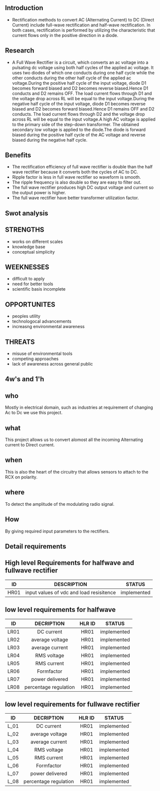 ## Introduction
*  Rectification methods to convert AC (Alternating Current) to DC (Direct Current) include full-wave rectification and half-wave rectification. In both cases, rectification is performed by utilizing the characteristic that current flows only in the positive direction in a diode.
## Research 
*  A Full Wave Rectifier is a circuit, which converts an ac voltage into a pulsating dc voltage using both half cycles of the applied ac voltage. It uses two diodes of which one conducts during one half cycle while the other conducts during the other half cycle of the applied ac voltage.During the positive half cycle of the input voltage, diode D1 becomes forward biased and D2 becomes reverse biased.Hence D1 conducts and D2 remains OFF. The load current flows through D1 and the voltage drop across RL will be equal to the input voltage.During the negative half cycle of the input voltage, diode D1 becomes reverse biased and D2 becomes forward biased.Hence D1 remains OFF and D2 conducts. The load current flows through D2 and the voltage drop across RL will be equal to the input voltage.A high AC voltage is applied to the primary side of the step-down transformer. The obtained secondary low voltage is applied to the diode.The diode is forward biased during the positive half cycle of the AC voltage and reverse biased during the negative half cycle.
## Benefits
*  The rectification efficiency of full wave rectifier is double than the half wave rectifier because it converts both the cycles of AC to DC.
*  Ripple factor is less in full wave rectifier so waveform is smooth.
*  The ripple frequency is also double so they are easy to filter out.
*  The full wave rectifier produces high DC output voltage and current so the output power is higher.
*  The full wave rectifier have better transformer utilization factor.
## Swot analysis
## STRENGTHS
* works on different scales
* knowledge base
* conceptual simplicity
## WEEKNESSES
* difficult to apply
* need for better tools
* scientific basis incomplete
## OPPORTUNITES
* peoples utility
* technologocal advancements
* increasng environmental awareness
## THREATS
* misuse of environmental tools
* competing approaches
* lack of awareness across general public
## 4w's and 1'h
## who
Mostly in electrical domain, such as industries at requirement of changing Ac to Dc we use this project.
## what 
This project allows us to convert alomost all the incoming Alternating current to Direct current. 
## when
This is also the heart of the circuitry that allows sensors to attach to the RCX on polarity.
## where
To detect the amplitude of the modulating radio signal.
## How
By giving required input parameters to the rectifiers.

## Detail requirements

## High level Requirements for halfwave and fullwave rectifier

| ID | DESCRIPTION | STATUS |
| :--: | :----: | :----: |
| HR01 | input values of vdc and load resisitence | implemented |

## low level requirements for halfwave 

| ID | DECRIPTION | HLR ID | STATUS |
| :--: | :----:| :----: | :----: |
| LR01 | DC current | HR01 | implemented | 
| LR02 | average voltage | HR01 | implemented | 
| LR03 | average current | HR01 | implemented |
| LR04 | RMS  voltage | HR01 | implemented |
| LR05 | RMS current | HR01 | implemented |
| LR06 | Formfactor | HR01 | implemented |
| LR07 | power delivered| HR01 | implemented |
| LR08 | percentage regulation | HR01 | implemented | 

## low level requirements for fullwave rectifier

| ID | DECRIPTION | HLR ID | STATUS |
| :--: | :----:| :----: | :----: |
| L_01 | DC current | HR01 | implemented | 
| L_02 | average voltage | HR01 | implemented | 
| L_03 | average current | HR01 | implemented |
| L_04 | RMS  voltage | HR01 | implemented |
| L_05 | RMS current | HR01 | implemented |
| L_06 | Formfactor | HR01 | implemented |
| L_07 | power delivered| HR01 | implemented |
| L_08 | percentage regulation | HR01 | implemented | 